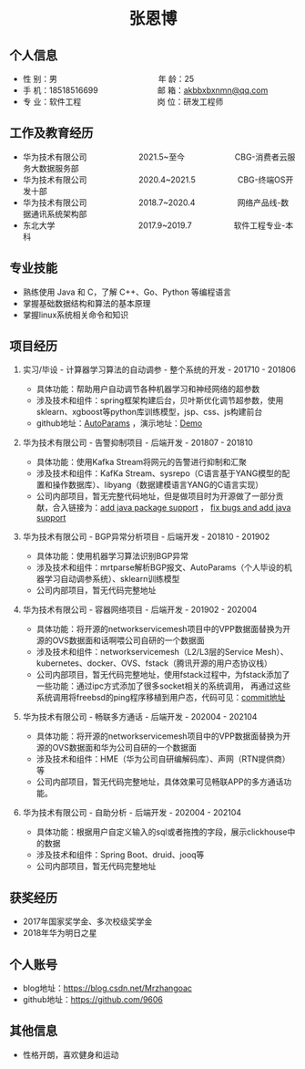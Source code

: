  <div style="text-align: center;">
     <h1>张恩博</h1>
 </div>

## 个人信息

* 性 别：男&emsp;&emsp;&emsp;&emsp;&emsp;&emsp;&emsp;&emsp;&emsp;&emsp;&emsp;&emsp;&ensp;&thinsp;年 龄：25
* 手 机：18518516699  &emsp;&emsp;&emsp;&emsp;&emsp;&emsp;&ensp;&ensp;&thinsp;邮 箱：akbbxbxnmn@qq.com
* 专 业：软件工程 &emsp;&emsp;&emsp;&emsp;&emsp;&emsp;&emsp;&emsp;&emsp; 岗 位：研发工程师

## 工作及教育经历

* 华为技术有限公司&emsp;&emsp;&emsp;&emsp;&emsp;&emsp;&ensp;2021.5~至今&emsp;&emsp;&emsp;&emsp;&emsp;&emsp; CBG-消费者云服务大数据服务部
* 华为技术有限公司&emsp;&emsp;&emsp;&emsp;&emsp;&emsp;&ensp;2020.4~2021.5&emsp;&emsp;&emsp;&emsp;&emsp; CBG-终端OS开发十部
* 华为技术有限公司&emsp;&emsp;&emsp;&emsp;&emsp;&emsp;&ensp;2018.7~2020.4&emsp;&emsp;&emsp;&emsp;&emsp; 网络产品线-数据通讯系统架构部
* 东北大学&emsp;&emsp;&emsp;&emsp;&emsp;&emsp;&emsp;&emsp;&emsp;&emsp;&nbsp;&thinsp;2017.9~2019.7&emsp;&emsp;&emsp;&emsp;&emsp; 软件工程专业-本科

## 专业技能

* 熟练使用 Java 和 C，了解 C++、Go、Python 等编程语言
* 掌握基础数据结构和算法的基本原理
* 掌握linux系统相关命令和知识

## 项目经历

1. 实习/毕设 - 计算器学习算法的自动调参 - 整个系统的开发 - 201710 - 201806
    * 具体功能：帮助用户自动调节各种机器学习和神经网络的超参数
    * 涉及技术和组件：spring框架构建后台，贝叶斯优化调节超参数，使用sklearn、xgboost等python库训练模型，jsp、css、js构建前台
    * github地址：[AutoParams](https://github.com/9606/AutoParams) ，演示地址：[Demo](https://www.bilibili.com/video/BV1qM4y137ya/)

2. 华为技术有限公司 - 告警抑制项目 - 后端开发 - 201807 - 201810
    * 具体功能：使用Kafka Stream将网元的告警进行抑制和汇聚
    * 涉及技术和组件：KafKa Stream、sysrepo（C语言基于YANG模型的配置和操作数据库）、libyang（数据建模语言YANG的C语言实现）
    * 公司内部项目，暂无完整代码地址，但是做项目时为开源做了一部分贡献，合入链接为：[add java package support](https://github.com/sysrepo/sysrepo/pull/1294/commits) ，
      [fix bugs and add java support](https://github.com/CESNET/libyang/pull/607)

3. 华为技术有限公司 - BGP异常分析项目 - 后端开发 - 201810 - 201902
   * 具体功能：使用机器学习算法识别BGP异常
   * 涉及技术和组件：mrtparse解析BGP报文、AutoParams（个人毕设的机器学习自动调参系统）、sklearn训练模型
   * 公司内部项目，暂无代码完整地址

4. 华为技术有限公司 - 容器网络项目 - 后端开发 - 201902 - 202004
   * 具体功能：将开源的networkservicemesh项目中的VPP数据面替换为开源的OVS数据面和话啊喂公司自研的一个数据面
   * 涉及技术和组件：networkservicemesh（L2/L3层的Service Mesh）、kubernetes、docker、OVS、fstack（腾讯开源的用户态协议栈）
   * 公司内部项目，暂无代码完整地址，使用fstack过程中，为fstack添加了一些功能：通过ipc方式添加了很多socket相关的系统调用，
     再通过这些系统调用将freebsd的ping程序移植到用户态，代码可见：[commit地址](https://github.com/9606/f-stack/commits/dev)

5. 华为技术有限公司 - 畅联多方通话 - 后端开发 - 202004 - 202104
   * 具体功能：将开源的networkservicemesh项目中的VPP数据面替换为开源的OVS数据面和华为公司自研的一个数据面
   * 涉及技术和组件：HME（华为公司自研编解码库）、声网（RTN提供商）等
   * 公司内部项目，暂无代码完整地址，具体效果可见畅联APP的多方通话功能。

6. 华为技术有限公司 - 自助分析 - 后端开发 - 202004 - 202104
   * 具体功能：根据用户自定义输入的sql或者拖拽的字段，展示clickhouse中的数据
   * 涉及技术和组件：Spring Boot、druid、jooq等
   * 公司内部项目，暂无代码完整地址

## 获奖经历
* 2017年国家奖学金、多次校级奖学金
* 2018年华为明日之星

## 个人账号
* blog地址：https://blog.csdn.net/Mrzhangoac
* github地址：https://github.com/9606

## 其他信息
* 性格开朗，喜欢健身和运动
